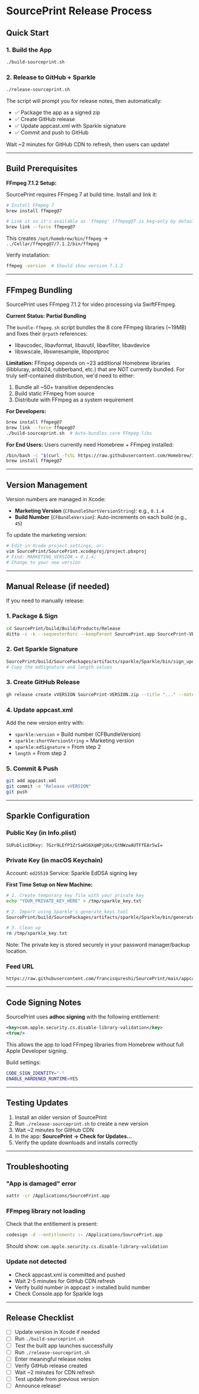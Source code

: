 # SourcePrint Release Process

## Quick Start

### 1. Build the App
```bash
./build-sourceprint.sh
```

### 2. Release to GitHub + Sparkle
```bash
./release-sourceprint.sh
```

The script will prompt you for release notes, then automatically:
- ✅ Package the app as a signed zip
- ✅ Create GitHub release
- ✅ Update appcast.xml with Sparkle signature
- ✅ Commit and push to GitHub

Wait ~2 minutes for GitHub CDN to refresh, then users can update!

---

## Build Prerequisites

**FFmpeg 7.1.2 Setup:**

SourcePrint requires FFmpeg 7 at build time. Install and link it:

```bash
# Install FFmpeg 7
brew install ffmpeg@7

# Link it so it's available as 'ffmpeg' (ffmpeg@7 is keg-only by default)
brew link --force ffmpeg@7
```

This creates `/opt/homebrew/bin/ffmpeg` → `../Cellar/ffmpeg@7/7.1.2/bin/ffmpeg`

Verify installation:
```bash
ffmpeg -version  # Should show version 7.1.2
```

---

## FFmpeg Bundling

SourcePrint uses FFmpeg 7.1.2 for video processing via SwiftFFmpeg.

**Current Status: Partial Bundling**

The `bundle-ffmpeg.sh` script bundles the 8 core FFmpeg libraries (~19MB) and fixes their `@rpath` references:
- libavcodec, libavformat, libavutil, libavfilter, libavdevice
- libswscale, libswresample, libpostproc

**Limitation:** FFmpeg depends on ~23 additional Homebrew libraries (libbluray, aribb24, rubberband, etc.) that are NOT currently bundled. For truly self-contained distribution, we'd need to either:
1. Bundle all ~50+ transitive dependencies
2. Build static FFmpeg from source
3. Distribute with FFmpeg as a system requirement

**For Developers:**
```bash
brew install ffmpeg@7
brew link --force ffmpeg@7
./build-sourceprint.sh  # Auto-bundles core FFmpeg libs
```

**For End Users:**
Users currently need Homebrew + FFmpeg installed:
```bash
/bin/bash -c "$(curl -fsSL https://raw.githubusercontent.com/Homebrew/install/HEAD/install.sh)"
brew install ffmpeg@7
```

---

## Version Management

Version numbers are managed in Xcode:
- **Marketing Version** (`CFBundleShortVersionString`): e.g., `0.1.4`
- **Build Number** (`CFBundleVersion`): Auto-increments on each build (e.g., `45`)

To update the marketing version:
```bash
# Edit in Xcode project settings, or:
vim SourcePrint/SourcePrint.xcodeproj/project.pbxproj
# Find: MARKETING_VERSION = 0.1.4;
# Change to your new version
```

---

## Manual Release (if needed)

If you need to manually release:

### 1. Package & Sign
```bash
cd SourcePrint/build/Build/Products/Release
ditto -c -k --sequesterRsrc --keepParent SourcePrint.app SourcePrint-VERSION.zip
```

### 2. Get Sparkle Signature
```bash
SourcePrint/build/SourcePackages/artifacts/sparkle/Sparkle/bin/sign_update SourcePrint-VERSION.zip
# Copy the edSignature and length values
```

### 3. Create GitHub Release
```bash
gh release create vVERSION SourcePrint-VERSION.zip --title "..." --notes "..."
```

### 4. Update appcast.xml
Add the new version entry with:
- `sparkle:version` = Build number (CFBundleVersion)
- `sparkle:shortVersionString` = Marketing version
- `sparkle:edSignature` = From step 2
- `length` = From step 2

### 5. Commit & Push
```bash
git add appcast.xml
git commit -m "Release vVERSION"
git push
```

---

## Sparkle Configuration

### Public Key (in Info.plist)
```
SUPublicEDKey: 7Gzr9LEfP3ZrSaHS6XqWPjU6x/GtNWzwAUTFfEAr5wI=
```

### Private Key (in macOS Keychain)
Account: `ed25519`
Service: Sparkle EdDSA signing key

**First Time Setup on New Machine:**
```bash
# 1. Create temporary key file with your private key
echo "YOUR_PRIVATE_KEY_HERE" > /tmp/sparkle_key.txt

# 2. Import using Sparkle's generate_keys tool
SourcePrint/build/SourcePackages/artifacts/sparkle/Sparkle/bin/generate_keys -f /tmp/sparkle_key.txt

# 3. Clean up
rm /tmp/sparkle_key.txt
```

Note: The private key is stored securely in your password manager/backup location.

### Feed URL
```
https://raw.githubusercontent.com/francisqureshi/SourcePrint/main/appcast.xml
```

---

## Code Signing Notes

SourcePrint uses **adhoc signing** with the following entitlement:

```xml
<key>com.apple.security.cs.disable-library-validation</key>
<true/>
```

This allows the app to load FFmpeg libraries from Homebrew without full Apple Developer signing.

Build settings:
```bash
CODE_SIGN_IDENTITY="-"
ENABLE_HARDENED_RUNTIME=YES
```

---

## Testing Updates

1. Install an older version of SourcePrint
2. Run `./release-sourceprint.sh` to create a new version
3. Wait ~2 minutes for GitHub CDN
4. In the app: **SourcePrint → Check for Updates...**
5. Verify the update downloads and installs correctly

---

## Troubleshooting

### "App is damaged" error
```bash
xattr -cr /Applications/SourcePrint.app
```

### FFmpeg library not loading
Check that the entitlement is present:
```bash
codesign -d --entitlements :- /Applications/SourcePrint.app
```

Should show: `com.apple.security.cs.disable-library-validation`

### Update not detected
- Check appcast.xml is committed and pushed
- Wait 2-5 minutes for GitHub CDN refresh
- Verify build number in appcast > installed build number
- Check Console.app for Sparkle logs

---

## Release Checklist

- [ ] Update version in Xcode if needed
- [ ] Run `./build-sourceprint.sh`
- [ ] Test the built app launches successfully
- [ ] Run `./release-sourceprint.sh`
- [ ] Enter meaningful release notes
- [ ] Verify GitHub release created
- [ ] Wait ~2 minutes for CDN refresh
- [ ] Test update from previous version
- [ ] Announce release!
